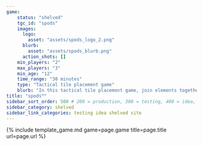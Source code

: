 ```yaml
---
game:
    status: "shelved"
    tgc_id: "spods"
    images:
      logo:
        asset: "assets/spods_logo_2.png"
      blurb:
        asset: "assets/spods_blurb.png"
      action_shots: []
    min_players: "2"
    max_players: "3"
    min_age: "12"
    time_range: "30 minutes"
    type: "Tactical tile placement game"
    blurb: "In this tactical tile placement game, join elements together from different tiles to form chains.  Keep track of your longest chain from each element - and then, at the end of the game, whoever has the longest "short" chain wins."
title: "spods™"
sidebar_sort_order: 500 # 200 = production, 300 = testing, 400 = idea, 500 = shelved
sidebar_category: shelved
sidebar_link_categories: testing idea shelved site
---
```

{% include template_game.md game=page.game title=page.title url=page.url %}
